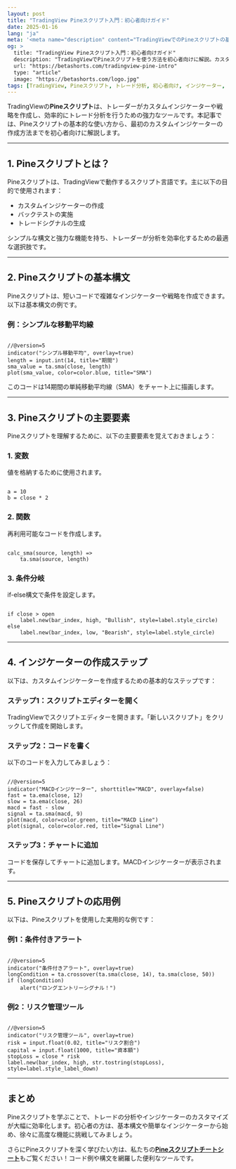 ```yaml
---
layout: post
title: "TradingView Pineスクリプト入門：初心者向けガイド"
date: 2025-01-16
lang: "ja"
meta: '<meta name="description" content="TradingViewでのPineスクリプトの基本を初心者向けに解説。インジケーター作成やバックテストの基礎を学び、効率的にトレード分析を始めましょう。"><meta name="keywords" content="TradingView, Pineスクリプト, インジケーター作成, トレード分析, Pineスクリプト入門, トレーディング"><meta name="author" content="Beta Shorts"><meta name="robots" content="index, follow"><link rel="canonical" href="https://betashorts.com/tradingview-pine-intro">'
og: >
  title: "TradingView Pineスクリプト入門：初心者向けガイド"
  description: "TradingViewでPineスクリプトを使う方法を初心者向けに解説。カスタムインジケーター作成やトレード分析を効率化するステップを学びましょう。"
  url: "https://betashorts.com/tradingview-pine-intro"
  type: "article"
  image: "https://betashorts.com/logo.jpg"
tags: [TradingView, Pineスクリプト, トレード分析, 初心者向け, インジケーター, 自動化, トレーディング]
---
```


<p>TradingViewの<strong>Pineスクリプト</strong>は、トレーダーがカスタムインジケーターや戦略を作成し、効率的にトレード分析を行うための強力なツールです。本記事では、Pineスクリプトの基本的な使い方から、最初のカスタムインジケーターの作成方法までを初心者向けに解説します。</p>

---

<h2>1. Pineスクリプトとは？</h2>
<p>Pineスクリプトは、TradingViewで動作するスクリプト言語です。主に以下の目的で使用されます：</p>
<ul>
  <li>カスタムインジケーターの作成</li>
  <li>バックテストの実施</li>
  <li>トレードシグナルの生成</li>
</ul>
<p>シンプルな構文と強力な機能を持ち、トレーダーが分析を効率化するための最適な選択肢です。</p>

---

<h2>2. Pineスクリプトの基本構文</h2>
<p>Pineスクリプトは、短いコードで複雑なインジケーターや戦略を作成できます。以下は基本構文の例です。</p>

<h3>例：シンプルな移動平均線</h3>
<pre><code>
//@version=5
indicator("シンプル移動平均", overlay=true)
length = input.int(14, title="期間")
sma_value = ta.sma(close, length)
plot(sma_value, color=color.blue, title="SMA")
</code></pre>

<p>このコードは14期間の単純移動平均線（SMA）をチャート上に描画します。</p>

---

<h2>3. Pineスクリプトの主要要素</h2>
<p>Pineスクリプトを理解するために、以下の主要要素を覚えておきましょう：</p>

<h3>1. 変数</h3>
<p>値を格納するために使用されます。</p>
<pre><code>
a = 10
b = close * 2
</code></pre>

<h3>2. 関数</h3>
<p>再利用可能なコードを作成します。</p>
<pre><code>
calc_sma(source, length) =>
    ta.sma(source, length)
</code></pre>

<h3>3. 条件分岐</h3>
<p>if-else構文で条件を設定します。</p>
<pre><code>
if close > open
    label.new(bar_index, high, "Bullish", style=label.style_circle)
else
    label.new(bar_index, low, "Bearish", style=label.style_circle)
</code></pre>

---

<h2>4. インジケーターの作成ステップ</h2>
<p>以下は、カスタムインジケーターを作成するための基本的なステップです：</p>

<h3>ステップ1：スクリプトエディターを開く</h3>
<p>TradingViewでスクリプトエディターを開きます。「新しいスクリプト」をクリックして作成を開始します。</p>

<h3>ステップ2：コードを書く</h3>
<p>以下のコードを入力してみましょう：</p>
<pre><code>
//@version=5
indicator("MACDインジケーター", shorttitle="MACD", overlay=false)
fast = ta.ema(close, 12)
slow = ta.ema(close, 26)
macd = fast - slow
signal = ta.sma(macd, 9)
plot(macd, color=color.green, title="MACD Line")
plot(signal, color=color.red, title="Signal Line")
</code></pre>

<h3>ステップ3：チャートに追加</h3>
<p>コードを保存してチャートに追加します。MACDインジケーターが表示されます。</p>

---

<h2>5. Pineスクリプトの応用例</h2>
<p>以下は、Pineスクリプトを使用した実用的な例です：</p>

<h3>例1：条件付きアラート</h3>
<pre><code>
//@version=5
indicator("条件付きアラート", overlay=true)
longCondition = ta.crossover(ta.sma(close, 14), ta.sma(close, 50))
if (longCondition)
    alert("ロングエントリーシグナル！")
</code></pre>

<h3>例2：リスク管理ツール</h3>
<pre><code>
//@version=5
indicator("リスク管理ツール", overlay=true)
risk = input.float(0.02, title="リスク割合")
capital = input.float(1000, title="資本額")
stopLoss = close * risk
label.new(bar_index, high, str.tostring(stopLoss), style=label.style_label_down)
</code></pre>

---

<h2>まとめ</h2>
<p>Pineスクリプトを学ぶことで、トレードの分析やインジケーターのカスタマイズが大幅に効率化します。初心者の方は、基本構文や簡単なインジケーターから始め、徐々に高度な機能に挑戦してみましょう。</p>
<p>さらにPineスクリプトを深く学びたい方は、私たちの<a href="https://betashorts.gumroad.com/l/kwrjr" target="_blank"><strong>Pineスクリプトチートシート</strong></a>もご覧ください！コード例や構文を網羅した便利なツールです。</p>
